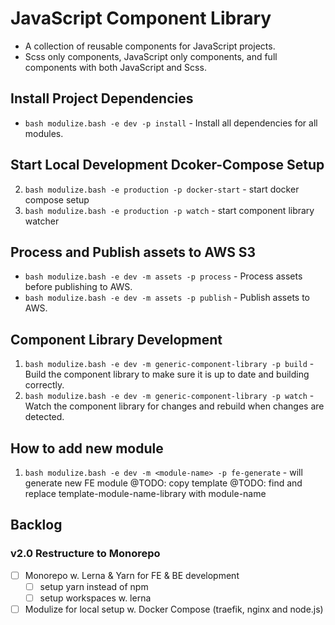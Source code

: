 # JavaScript Component Library

-   A collection of reusable components for JavaScript projects.
-   Scss only components, JavaScript only components, and full components with both JavaScript and Scss.

## Install Project Dependencies
- `bash modulize.bash -e dev -p install` - Install all dependencies for all modules.

## Start Local Development Dcoker-Compose Setup
2. `bash modulize.bash -e production -p docker-start` - start docker compose setup
3. `bash modulize.bash -e production -p watch` - start component library watcher

## Process and Publish assets to AWS S3
- `bash modulize.bash -e dev -m assets -p process` - Process assets before publishing to AWS.
- `bash modulize.bash -e dev -m assets -p publish` - Publish assets to AWS.

## Component Library Development
1. `bash modulize.bash -e dev -m generic-component-library -p build` - Build the component library to make sure it is up to date and building correctly.
2. `bash modulize.bash -e dev -m generic-component-library -p watch` - Watch the component library for changes and rebuild when changes are detected.

## How to add new module
1. `bash modulize.bash -e dev -m <module-name> -p fe-generate` - will generate new FE module
   @TODO: copy template
   @TODO: find and replace template-module-name-library with module-name

## Backlog

### v2.0 Restructure to Monorepo
- [ ] Monorepo w. Lerna & Yarn for FE & BE development
  - [ ] setup yarn instead of npm
  - [ ] setup workspaces w. lerna
- [ ] Modulize for local setup w. Docker Compose (traefik, nginx and node.js)
